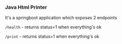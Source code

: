 ### Java Html Printer
It's a springboot application which exposes 2 endpoints

`/health` - returns status=1 when everything's ok

`/print` - returns status=1 when everything's ok
